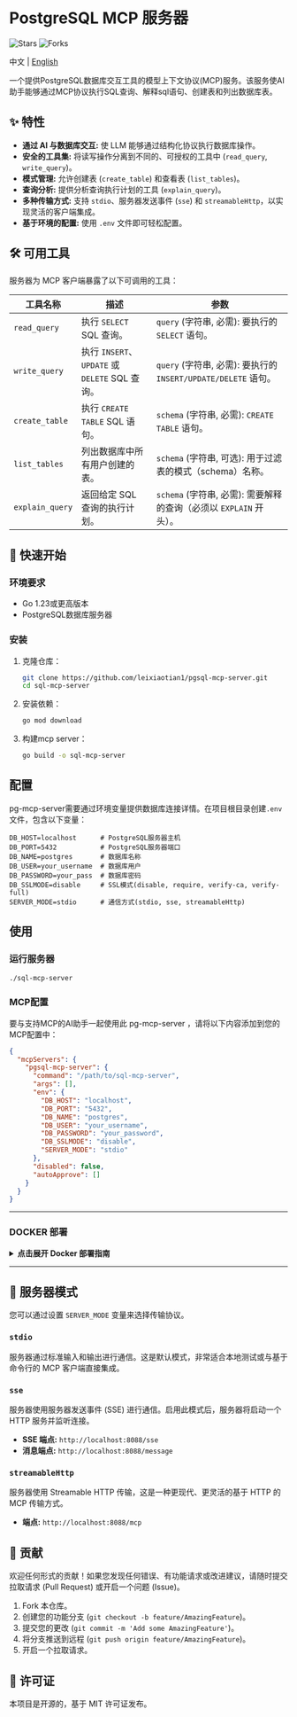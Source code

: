 # PostgreSQL MCP 服务器
![Stars](https://img.shields.io/github/stars/leixiaotian1/pgsql-mcp-server)
![Forks](https://img.shields.io/github/forks/leixiaotian1/pgsql-mcp-server)

中文 | [English](README.md)


一个提供PostgreSQL数据库交互工具的模型上下文协议(MCP)服务。该服务使AI助手能够通过MCP协议执行SQL查询、解释sql语句、创建表和列出数据库表。

## ✨ 特性

*   **通过 AI 与数据库交互:** 使 LLM 能够通过结构化协议执行数据库操作。
*   **安全的工具集:** 将读写操作分离到不同的、可授权的工具中 (`read_query`, `write_query`)。
*   **模式管理:** 允许创建表 (`create_table`) 和查看表 (`list_tables`)。
*   **查询分析:** 提供分析查询执行计划的工具 (`explain_query`)。
*   **多种传输方式:** 支持 `stdio`、服务器发送事件 (`sse`) 和 `streamableHttp`，以实现灵活的客户端集成。
*   **基于环境的配置:** 使用 `.env` 文件即可轻松配置。

## 🛠️ 可用工具

服务器为 MCP 客户端暴露了以下可调用的工具：

| 工具名称        | 描述                                                       | 参数                                                                 |
| --------------- | ---------------------------------------------------------- | -------------------------------------------------------------------- |
| `read_query`    | 执行 `SELECT` SQL 查询。                                   | `query` (字符串, 必需): 要执行的 `SELECT` 语句。                     |
| `write_query`   | 执行 `INSERT`、`UPDATE` 或 `DELETE` SQL 查询。             | `query` (字符串, 必需): 要执行的 `INSERT/UPDATE/DELETE` 语句。       |
| `create_table`  | 执行 `CREATE TABLE` SQL 语句。                             | `schema` (字符串, 必需): `CREATE TABLE` 语句。                       |
| `list_tables`   | 列出数据库中所有用户创建的表。                             | `schema` (字符串, 可选): 用于过滤表的模式（schema）名称。            |
| `explain_query` | 返回给定 SQL 查询的执行计划。                              | `schema` (字符串, 必需): 需要解释的查询（必须以 `EXPLAIN` 开头）。 |

## 🚀 快速开始

### 环境要求

- Go 1.23或更高版本
- PostgreSQL数据库服务器

### 安装

1. 克隆仓库：
   ```bash
   git clone https://github.com/leixiaotian1/pgsql-mcp-server.git
   cd sql-mcp-server
   ```

2. 安装依赖：
   ```bash
   go mod download
   ```

3. 构建mcp server：
   ```bash
   go build -o sql-mcp-server
   ```

## 配置

pg-mcp-server需要通过环境变量提供数据库连接详情。在项目根目录创建`.env`文件，包含以下变量：

```
DB_HOST=localhost      # PostgreSQL服务器主机
DB_PORT=5432           # PostgreSQL服务器端口
DB_NAME=postgres       # 数据库名称
DB_USER=your_username  # 数据库用户
DB_PASSWORD=your_pass  # 数据库密码
DB_SSLMODE=disable     # SSL模式(disable, require, verify-ca, verify-full)
SERVER_MODE=stdio      # 通信方式(stdio, sse, streamableHttp)
```

## 使用

### 运行服务器

```bash
./sql-mcp-server
```

### MCP配置

要与支持MCP的AI助手一起使用此 pg-mcp-server ，请将以下内容添加到您的MCP配置中：

```json
{
  "mcpServers": {
    "pgsql-mcp-server": {
      "command": "/path/to/sql-mcp-server",
      "args": [],
      "env": {
        "DB_HOST": "localhost",
        "DB_PORT": "5432",
        "DB_NAME": "postgres",
        "DB_USER": "your_username",
        "DB_PASSWORD": "your_password",
        "DB_SSLMODE": "disable",
        "SERVER_MODE": "stdio"
      },
      "disabled": false,
      "autoApprove": []
    }
  }
}
```
---
### DOCKER 部署
<details>
<summary><strong>点击展开 Docker 部署指南</strong></summary>


#### 先决条件

- 已安装 Docker

#### 部署步骤

1.  **克隆项目**
    ```bash
    git clone https://github.com/leixiaotian1/pgsql-mcp-server.git
    cd pgsql-mcp-server
    ```

2.  **配置 `.env` 文件**
    
    在项目根目录创建一个 `.env` 文件。此文件用于存放数据库连接信息。**请确保 `DB_HOST` 的值与后续启动的数据库容器名称一致。**
    
    ```properties
    DB_HOST=postgres
    DB_PORT=5432
    DB_NAME=postgres
    DB_USER=user
    DB_PASSWORD=password
    DB_SSLMODE=disable
    SERVER_MODE=sse
    ```

3.  **创建 Docker 网络**

    为了让应用容器和数据库容器能够相互通信，我们需要创建一个共享的 Docker 网络。此命令只需执行一次。
    ```bash
    docker network create sql-mcp-network
    ```

4.  **启动 PostgreSQL 数据库容器**

    使用以下命令启动一个 PostgreSQL 容器，并将其连接到我们刚创建的网络。
    
    > **注意:**
    > - `--name postgres-dbpsk`：容器的名称，必须与 `.env` 文件中的 `DB_HOST` 完全匹配。
    > - `--network sql-mcp-network`：连接到共享网络。
    > - `-p 5432:5432`：将主机的 `5432` 端口映射到容器的 `5432` 端口。这意味着您可以从您的电脑（例如使用 DBeaver）通过 `localhost:5432` 连接数据库，而应用容器将通过内部网络直接访问 `5432` 端口。

    ```bash
    docker run -d \
      --name postgres \
      --network sql-mcp-network \
      -e POSTGRES_USER=user \
      -e POSTGRES_PASSWORD=password \
      -e POSTGRES_DB=postgres \
      -p 5432:5432 \
      postgres
    ```

5.  **构建并运行应用**

    现在，您可以使用 `Makefile` 中的命令来管理应用。

    - **构建镜像并运行容器:**
      ```bash
      make build
      make run
      ```
      此命令会自动停止旧容器、构建新镜像并启动新容器。

    - **查看应用日志:**
      ```bash
      make logs
      ```
      如果看到 `Successfully connected to database`，说明一切正常。

    - **停止应用:**
      ```bash
      make stop
      ```

</details>

---

## 🔌 服务器模式

您可以通过设置 `SERVER_MODE` 变量来选择传输协议。

### `stdio`

服务器通过标准输入和输出进行通信。这是默认模式，非常适合本地测试或与基于命令行的 MCP 客户端直接集成。

### `sse`

服务器使用服务器发送事件 (SSE) 进行通信。启用此模式后，服务器将启动一个 HTTP 服务并监听连接。

*   **SSE 端点:** `http://localhost:8088/sse`
*   **消息端点:** `http://localhost:8088/message`

### `streamableHttp`

服务器使用 Streamable HTTP 传输，这是一种更现代、更灵活的基于 HTTP 的 MCP 传输方式。

*   **端点:** `http://localhost:8088/mcp`

## 🤝 贡献

欢迎任何形式的贡献！如果您发现任何错误、有功能请求或改进建议，请随时提交拉取请求 (Pull Request) 或开启一个问题 (Issue)。

1.  Fork 本仓库。
2.  创建您的功能分支 (`git checkout -b feature/AmazingFeature`)。
3.  提交您的更改 (`git commit -m 'Add some AmazingFeature'`)。
4.  将分支推送到远程 (`git push origin feature/AmazingFeature`)。
5.  开启一个拉取请求。

## 📄 许可证

本项目是开源的，基于 MIT 许可证发布。

